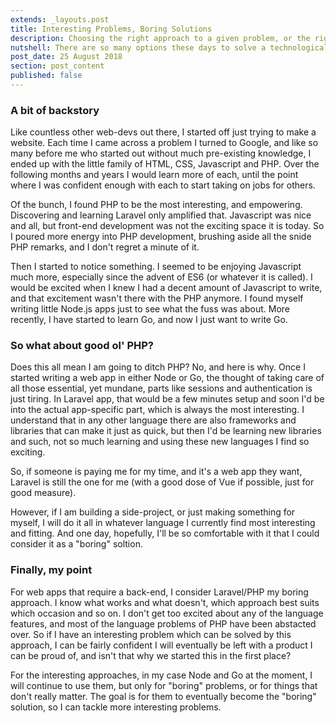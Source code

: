 ```yaml
---
extends: _layouts.post
title: Interesting Problems, Boring Solutions
description: Choosing the right approach to a given problem, or the right problem for a given approach
nutshell: There are so many options these days to solve a technological problem, choosing the correct path can be overwhelming. But really, you know what to do.
post_date: 25 August 2018
section: post_content
published: false
---
```


<h3 class="font-sans text-sm">A bit of backstory</h3>

Like countless other web-devs out there, I started off just trying to make a website. Each time I came across a problem I turned to Google, and like so many before me who started out without much pre-existing knowledge, I ended up with the little family of HTML, CSS, Javascript and PHP. Over the following months and years I would learn more of each, until the point where I was confident enough with each to start taking on jobs for others.

Of the bunch, I found PHP to be the most interesting, and empowering. Discovering and learning Laravel only amplified that. Javascript was nice and all, but front-end development was not the exciting space it is today. So I poured more energy into PHP development, brushing aside all the snide PHP remarks, and I don't regret a minute of it.

Then I started to notice something. I seemed to be enjoying Javascript much more, especially since the advent of ES6 (or whatever it is called). I would be excited when I knew I had a decent amount of Javascript to write, and that excitement wasn't there with the PHP anymore. I found myself writing little Node.js apps just to see what the fuss was about. More recently, I have started to learn Go, and now I just want to write Go.

<h3 class="font-sans text-sm">So what about good ol' PHP?</h3>

Does this all mean I am going to ditch PHP? No, and here is why. Once I started writing a web app in either Node or Go, the thought of taking care of all those essential, yet mundane, parts like sessions and authentication is just tiring. In Laravel app, that would be a few minutes setup and soon I'd be into the actual app-specific part, which is always the most interesting. I understand that in any other language there are also frameworks and libraries that can make it just as quick, but then I'd be learning new libraries and such, not so much learning and using these new languages I find so exciting.

So, if someone is paying me for my time, and it's a web app they want, Laravel is still the one for me (with a good dose of Vue if possible, just for good measure).

However, if I am building a side-project, or just making something for myself, I will do it all in whatever language I currently find most interesting and fitting. And one day, hopefully, I'll be so comfortable with it that I could consider it as a "boring" soltion.

<h3 class="font-sans text-sm">Finally, my point</h3>

For web apps that require a back-end, I consider Laravel/PHP my boring approach. I know what works and what doesn't, which approach best suits which occasion and so on. I don't get too excited about any of the language features, and most of the language problems of PHP have been abstacted over. So if I have an interesting problem which can be solved by this approach, I can be fairly confident I will eventually be left with a product I can be proud of, and isn't that why we started this in the first place?

For the interesting approaches, in my case Node and Go at the moment, I will continue to use them, but only for "boring" problems, or for things that don't really matter. The goal is for them to eventually become the "boring" solution, so I can tackle more interesting problems.
